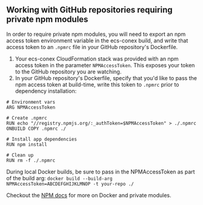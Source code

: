 ## Working with GitHub repositories requiring private npm modules

In order to require private npm modules, you will need to export an npm access token environment variable in the ecs-conex build, and write that access token to an `.npmrc` file in your GitHub repository's Dockerfile.

1. Your ecs-conex CloudFormation stack was provided with an npm access token in the parameter `NPMAccessToken`. This exposes your token to the GitHub repository you are watching.
2. In your GitHub repository's Dockerfile, specify that you'd like to pass the npm access token at build-time, write this token to `.npmrc` prior to dependency installation:

```
# Environment vars
ARG NPMAccessToken

# Create .npmrc
RUN echo "//registry.npmjs.org/:_authToken=$NPMAccessToken" > ./.npmrc
ONBUILD COPY .npmrc ./

# Install app dependencies
RUN npm install

# Clean up
RUN rm -f ./.npmrc
```

During local Docker builds, be sure to pass in the NPMAccessToken as part of the build arg:
`docker build --build-arg NPMAccessToken=ABCDEFGHIJKLMNOP -t your-repo ./`

Checkout the [NPM docs](https://docs.npmjs.com/private-modules/docker-and-private-modules) for more on Docker and private modules.
